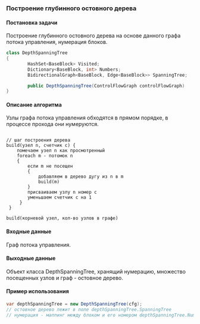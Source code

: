 ### Построение глубинного остовного дерева

#### Постановка задачи

Построение глубинного остовного дерева на основе данного графа потока управления, нумерация блоков.

```cs
class DepthSpanningTree
{	
        HashSet<BaseBlock> Visited;
		Dictionary<BaseBlock, int> Numbers;
		BidirectionalGraph<BaseBlock, Edge<BaseBlock>> SpanningTree;

		public DepthSpanningTree(ControlFlowGraph controlFlowGraph)
}
```

#### Описание алгоритма
Узлы графа потока управления обходятся в прямом порядке, в процессе прохода они нумеруются.
```

// шаг построения дерева
build(узел n, cчетчик с) {
	помечаем узел n как просмотренный
	foreach m - потомок n
	{
		если m не посещен
		{
			добавляем в дерево дугу из n в m
			build(m)
		}
		присваиваем узлу n номер с
		уменьшаем счетчик с на 1
	 }
 }

build(корневой узел, кол-во узлов в графе)
```
#### Входные данные

Граф потока управления.

#### Выходные данные 
Объект класса DepthSpanningTree, хранящий нумерацию, множество посещенных узлов и граф - остовное дерево.

#### Пример использования


```cs
var depthSpanningTree = new DepthSpanningTree(cfg); 
// остовное дерево лежит в поле depthSpanningTree.SpanningTree
// нумерация - маппинг между блоком и его номером depthSpanningTree.Numbers
```


























